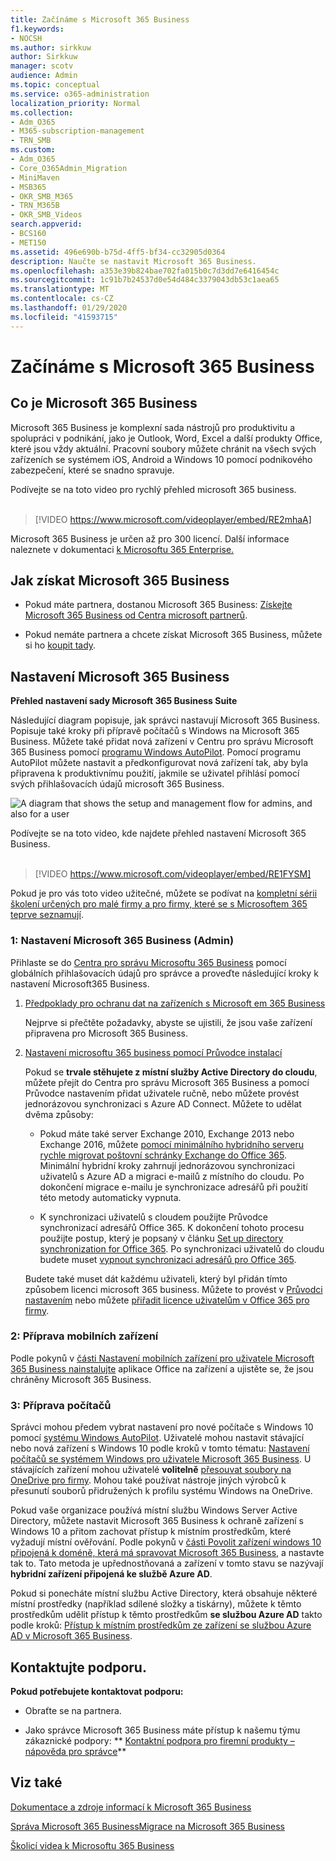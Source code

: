 ```yaml
---
title: Začínáme s Microsoft 365 Business
f1.keywords:
- NOCSH
ms.author: sirkkuw
author: Sirkkuw
manager: scotv
audience: Admin
ms.topic: conceptual
ms.service: o365-administration
localization_priority: Normal
ms.collection:
- Adm_O365
- M365-subscription-management
- TRN_SMB
ms.custom:
- Adm_O365
- Core_O365Admin_Migration
- MiniMaven
- MSB365
- OKR_SMB_M365
- TRN_M365B
- OKR_SMB_Videos
search.appverid:
- BCS160
- MET150
ms.assetid: 496e690b-b75d-4ff5-bf34-cc32905d0364
description: Naučte se nastavit Microsoft 365 Business.
ms.openlocfilehash: a353e39b824bae702fa015b0c7d3dd7e6416454c
ms.sourcegitcommit: 1c91b7b24537d0e54d484c3379043db53c1aea65
ms.translationtype: MT
ms.contentlocale: cs-CZ
ms.lasthandoff: 01/29/2020
ms.locfileid: "41593715"
---
```

# <a name="get-started-with-microsoft-365-business"></a>Začínáme s Microsoft 365 Business

## <a name="what-is-microsoft-365-business"></a>Co je Microsoft 365 Business

Microsoft 365 Business je komplexní sada nástrojů pro produktivitu a spolupráci v podnikání, jako je Outlook, Word, Excel a další produkty Office, které jsou vždy aktuální. Pracovní soubory můžete chránit na všech svých zařízeních se systémem iOS, Android a Windows 10 pomocí podnikového zabezpečení, které se snadno spravuje.

Podívejte se na toto video pro rychlý přehled microsoft 365 business.<br><br>

> [!VIDEO https://www.microsoft.com/videoplayer/embed/RE2mhaA] 
  
Microsoft 365 Business je určen až pro 300 licencí. Další informace naleznete v dokumentaci [k Microsoftu 365 Enterprise.](https://go.microsoft.com/fwlink/p/?linkid=860986) 
  
## <a name="get-microsoft-365-business"></a>Jak získat Microsoft 365 Business

- Pokud máte partnera, dostanou Microsoft 365 Business: [Získejte Microsoft 365 Business od Centra microsoft partnerů](get-microsoft-365-business.md).
    
- Pokud nemáte partnera a chcete získat Microsoft 365 Business, můžete si ho [koupit tady](https://www.microsoft.com/microsoft-365/business).
    
## <a name="set-up-microsoft-365-business"></a>Nastavení Microsoft 365 Business

 **Přehled nastavení sady Microsoft 365 Business Suite**
  
Následující diagram popisuje, jak správci nastavují Microsoft 365 Business. Popisuje také kroky při přípravě počítačů s Windows na Microsoft 365 Business. Můžete také přidat nová zařízení v Centru pro správu Microsoft 365 Business pomocí [programu Windows AutoPilot](add-autopilot-devices-and-profile.md). Pomocí programu AutoPilot můžete nastavit a předkonfigurovat nová zařízení tak, aby byla připravena k produktivnímu použití, jakmile se uživatel přihlásí pomocí svých přihlašovacích údajů microsoft 365 Business.
  
![A diagram that shows the setup and management flow for admins, and also for a user](media/249f81fc-7e79-44c7-8425-3a0b7b651c3b.png)

Podívejte se na toto video, kde najdete přehled nastavení Microsoft 365 Business.<br><br>

> [!VIDEO https://www.microsoft.com/videoplayer/embed/RE1FYSM] 

Pokud je pro vás toto video užitečné, můžete se podívat na [kompletní sérii školení určených pro malé firmy a pro firmy, které se s Microsoftem 365 teprve seznamují](https://support.office.com/article/6ab4bbcd-79cf-4000-a0bd-d42ce4d12816).

  
### <a name="1-set-up-microsoft-365-business-admin"></a>1: Nastavení Microsoft 365 Business (Admin)

Přihlaste se do [Centra pro správu Microsoftu 365 Business](https://portal.office.com/adminportal/home) pomocí globálních přihlašovacích údajů pro správce a proveďte následující kroky k nastavení Microsoft365 Business. 
  
1. [Předpoklady pro ochranu dat na zařízeních s Microsoft em 365 Business](pre-requisites-for-data-protection.md)
    
    Nejprve si přečtěte požadavky, abyste se ujistili, že jsou vaše zařízení připravena pro Microsoft 365 Business.
    
2. [Nastavení microsoftu 365 business pomocí Průvodce instalací](set-up.md)
    
    Pokud se **trvale stěhujete z místní služby Active Directory do cloudu**, můžete přejít do Centra pro správu Microsoft 365 Business a pomocí Průvodce nastavením přidat uživatele ručně, nebo můžete provést jednorázovou synchronizaci s Azure AD Connect. Můžete to udělat dvěma způsoby: 
    
    - Pokud máte také server Exchange 2010, Exchange 2013 nebo Exchange 2016, můžete [pomocí minimálního hybridního serveru rychle migrovat poštovní schránky Exchange do Office 365](https://support.office.com/article/fdecceed-0702-4af3-85be-f2a0013937ef). Minimální hybridní kroky zahrnují jednorázovou synchronizaci uživatelů s Azure AD a migraci e-mailů z místního do cloudu. Po dokončení migrace e-mailu je synchronizace adresářů při použití této metody automaticky vypnuta.
    
    - K synchronizaci uživatelů s cloudem použijte Průvodce synchronizací adresářů Office 365. K dokončení tohoto procesu použijte postup, který je popsaný v článku [Set up directory synchronization for Office 365](https://support.office.com/article/1b3b5318-6977-42ed-b5c7-96fa74b08846). Po synchronizaci uživatelů do cloudu budete muset [vypnout synchronizaci adresářů pro Office 365](https://support.office.com/article/ee5f861e-bd48-4267-83d1-a4ead4b4a00d).
    
    Budete také muset dát každému uživateli, který byl přidán tímto způsobem licenci microsoft 365 business. Můžete to provést v [Průvodci nastavením](set-up.md) nebo můžete [přiřadit licence uživatelům v Office 365 pro firmy](https://support.office.com/article/997596B5-4173-4627-B915-36ABAC6786DC).
    
### <a name="2-prepare-mobile-devices"></a>2: Příprava mobilních zařízení

Podle pokynů v [části Nastavení mobilních zařízení pro uživatele Microsoft 365 Business nainstalujte](set-up-mobile-devices.md) aplikace Office na zařízení a ujistěte se, že jsou chráněny Microsoft 365 Business. 
  
### <a name="3-prepare-pcs"></a>3: Příprava počítačů

Správci mohou předem vybrat nastavení pro nové počítače s Windows 10 pomocí [systému Windows AutoPilot](add-autopilot-devices-and-profile.md). Uživatelé mohou nastavit stávající nebo nová zařízení s Windows 10 podle kroků v tomto tématu: [Nastavení počítačů se systémem Windows pro uživatele Microsoft 365 Business](set-up-windows-devices.md). U stávajících zařízení mohou uživatelé **volitelně** [přesouvat soubory na OneDrive pro firmy](move-files-to-onedrive.md). Mohou také používat nástroje jiných výrobců k přesunutí souborů přidružených k profilu systému Windows na OneDrive.
  
Pokud vaše organizace používá místní službu Windows Server Active Directory, můžete nastavit Microsoft 365 Business k ochraně zařízení s Windows 10 a přitom zachovat přístup k místním prostředkům, které vyžadují místní ověřování. Podle pokynů v [části Povolit zařízení windows 10 připojená k doméně, která má spravovat Microsoft 365 Business,](manage-windows-devices.md) a nastavte tak to. Tato metoda je upřednostňovaná a zařízení v tomto stavu se nazývají **hybridní zařízení připojená ke službě Azure AD**. 
  
Pokud si ponecháte místní službu Active Directory, která obsahuje některé místní prostředky (například sdílené složky a tiskárny), můžete k těmto prostředkům udělit přístup k těmto prostředkům **se službou Azure AD** takto podle kroků: [Přístup k místním prostředkům ze zařízení se službou Azure AD v Microsoft 365 Business](access-resources.md).
  
  
## <a name="contact-support"></a>Kontaktujte podporu.

 **Pokud potřebujete kontaktovat podporu:**
  
- Obraťte se na partnera.
    
- Jako správce Microsoft 365 Business máte přístup k našemu týmu zákaznické podpory: ** [Kontaktní podpora pro firemní produkty – nápověda pro správce](https://support.office.com/article/32a17ca7-6fa0-4870-8a8d-e25ba4ccfd4b)**
    
## <a name="see-also"></a>Viz také

[Dokumentace a zdroje informací k Microsoft 365 Business](https://go.microsoft.com/fwlink/p/?linkid=853701)
  
[Správa Microsoft 365 Business](manage.md)[Migrace na Microsoft 365 Business](migrate-to-microsoft-365-business.md)

[Školicí videa k Microsoftu 365 Business](https://support.office.com/article/6ab4bbcd-79cf-4000-a0bd-d42ce4d12816) 

